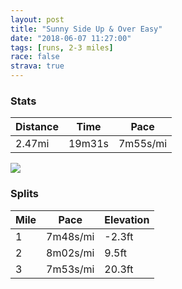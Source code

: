 ```yaml
---
layout: post
title: "Sunny Side Up & Over Easy"
date: "2018-06-07 11:27:00"
tags: [runs, 2-3 miles]
race: false
strava: true
---
```


### Stats

| Distance | Time | Pace |
|----------|------|------|
|2.47mi|19m31s|7m55s/mi|

<img src='https://maps.googleapis.com/maps/api/staticmap?maptype=roadmap&path=enc:cgnwF`hpbMu@mN_HmH{CHcAqBae@eNy|@uJoDvB_HjLcEbAyLx^jKbKgD`P&key=AIzaSyC1MId7bFpkLXNAaYhBSTb8jLyiSqzbDtM&size=800x800&markers=color:yellow|label:S|40.71042,-73.98033&markers=color:green|label:F|40.733599999999996,-73.98437'>

### Splits

| Mile | Pace | Elevation |
|------|------|-----------|
|1|7m48s/mi|-2.3ft|
|2|8m02s/mi|9.5ft|
|3|7m53s/mi|20.3ft|
